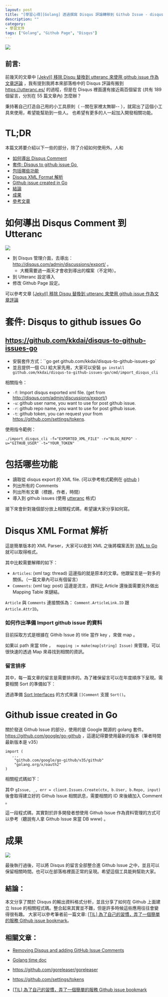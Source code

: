 ```yaml
---
layout: post
title: "[學習心得][Golang] 透過撰寫 Disqus 評論轉移到 Github Issue - disqus-importor-go"
description: ""
category: 
- 學習文件
tags: ["Golang", "Github Page", "Disqus"]
---
```


<img src="https://github.com/kkdai/disqus-importor-go/raw/master/img/imported.jpg">

## 前言:

前幾天的文章中 [[Jekyll] 移除 Disqu 替換到 utteranc 來使用 github issue 作為文章評論](https://www.evanlin.com/jekyll-remove-disqus/) ，我有提到我將本來部落格中的 Disqus 評論有搬到 <https://utteranc.es/> 的過程，但是在 Disqus 裡面還有接近兩百個留言 (共有 189 個留言，分別在 55 篇文章內) 怎麼辦？

秉持著自己打造自己用的小工具原則（ --關在家裡太無聊-- ），就寫出了這個小工具來使用，希望能幫助到一些人。 也希望有更多的人一起加入開發相關功能。



# TL;DR 

本篇文將要介紹以下一些的部分，除了介紹如何使用外。人和

- <a href="#export">如何導出 Disqus Comment</a>
- <a href="#package">套件: Disqus to github issue Go </a>
- <a href="#features">包括哪些功能</a>
- <a href="#disqus-xml">Disqus XML Format 解析</a>
- <a href="#github-issue-go">Github issue created in Go</a> 
- <a href="#summary">結論</a>
- <a href="#result">成果</a>
- <a href="#refer">參考文章</a>



# 如何導出 Disqus Comment 到 Utteranc

<a id="export"></a>

![](https://avatars3.githubusercontent.com/u/27908738?v=3&s=88)

- 到 Disqus 管理介面，去導出： <http://disqus.com/admin/discussions/export/> 。
  - 大概需要過一兩天才會收到導出的檔案（不定時）。 
- 到 Utteranc 設定導入
- 修改 Github Page 設定。

可以參考文章  [[Jekyll] 移除 Disqu 替換到 utteranc 來使用 github issue 作為文章評論](https://www.evanlin.com/jekyll-remove-disqus/) 



# 套件: Disqus to github issues Go

<a id="package"></a>

## <https://github.com/kkdai/disqus-to-github-issues-go>

- 安裝套件方式：``go get github.com/kkdai/disqus-to-github-issues-go`
- 並且提供一個 CLI 給大家先用，大家可以安裝 `go install github.com/kkdai/disqus-to-github-issues-go/cmd/import_disqus_cli`

相關指令：

- `-f`: Import disqus exported xml file. (get from http://disqus.com/admin/discussions/export/)
- `-u`: github user name, you want to use for post github issue.
- `-r`: github repo name, you want to use for post github issue.
- `-t`: github token, you can request your from https://github.com/settings/tokens.

使用指令範例：

`./import_disqus_cli -f="EXPORTED_XML_FILE" -r="BLOG_REPO" -u="GITHUB_USER" -t="YOUR_TOKEN"`

# 包括哪些功能

<a id="features"></a>

- 讀取從 disqus export 的 XML file. (可以參考格式範例在 [github](https://github.com/kkdai/disqus-to-github-issues-go/blob/master/example/evanlin_20210517.xml) )
- 列出所有的 Comments
- 列出所有文章（標題，作者，時間）
- 導入到 github issues (使用 [utteranc](https://utteranc.es/) 格式)

接下來會針對幾個部分放上相關程式碼，希望讓大家分享如何寫。 



# Disqus XML Format 解析

<a id="disqus-xml"></a>

<script src="https://gist.github.com/kkdai/29bb2fe4805bba524763cb58c4d4ce22.js"></script>

這是簡單版本的 XML Parser，大家可以收到 XML 之後將檔案丟到 [XML to Go](https://www.onlinetool.io/xmltogo/) 就可以取得格式。

其中比較需要解釋的如下：

- `Articles`: (xml tag: thread) 這邊指的就是原本的文章。他跟留言是一對多的關係。（一篇文章內可以有個留言）
- `Comments`: (xml tag: post) 這邊是流言，資料比 Article 還後面需要另外做出 Mapping Table 來鏈結。

<script src="https://gist.github.com/kkdai/71aabad734a0ba96b027a93b7296bd3a.js"></script>

`Article` 與 `Comments` 連接關係為： `Comment.ArticleLink.ID` 跟 `Article.AttrID`。

### 如何作出準備 Import github issue 的資料

目前採取方式是根據在 Githib Issue 的 title 當作 key ，來做 map 。

如果以 path 來當 title ， ` mapping := make(map[string] Issue)` 來管理，可以很快速的透過 Map 來尋找到相關的資訊。

<script src="https://gist.github.com/kkdai/34e778f60b40e83a080ded84aedddfdb.js"></script>



### 留言排序

其中，每一篇文章的留言是需要排序的。為了確保留言可以在年度順序下呈現。需要相關 Sort 的準備如下：

<script src="https://gist.github.com/kkdai/4f08d942bf776035131c4f30e40ca2b8.js"></script>

透過準備 [Sort Interfaces](https://golang.org/pkg/sort/#Interface) 的方式來讓 `[]Comment` 支援 `Sort()`。



# Github issue created in Go

<a id="github-issue-go"></a>

關於發送 Github Issue 的部分，使用的是 Google 開源的 golang 套件。 <https://github.com/google/go-github> ，這邊記得要使用最新的版本（筆者時間最新版本是 v35）

```
import (
   ...
	"github.com/google/go-github/v35/github"
	"golang.org/x/oauth2"
)
```



相關程式碼如下： 



<script src="https://gist.github.com/kkdai/1c628d5e08f540e57cfa6b24cb35f44d.js"></script>

其中 `gIssue, _, err = client.Issues.Create(ctx, b.User, b.Repo, input)` 後會取得建立好的 Github Issue 相關訊息，需要相關的 ID 來後續加入 Comment 。

這一段程式碼，其實對於許多開發者想使用 Github Issue 作為資料管理的方式可以參考（聽說有人拿 Github Issue 來當 DB www) 。



# 成果 

<a id="result"></a>

![](https://github.com/kkdai/disqus-importor-go/raw/master/img/blog_result.jpg)

最後執行過後，可以將 Disqus 的留言全部整合進 Github Issue 之中，並且可以保留相關時間。也可以在部落格裡面正常的呈現。希望這個工具能夠幫助大家。



## 結論：

<a id="summary"></a>

本文分享了關於 Disqus 的輸出資料格式分析，並且分享了如何在 Github 上面建立 Issue 的相關程式碼。整合起來其實並不難，但是許多時候這些應用往往會變得很有趣。 大家可以參考筆者前一篇文章: [[TIL] 為了自己的習慣，弄了一個簡單的服務 Github issue bookmark](http://www.evanlin.com/til-2017-05-23/)。




## 相關文章：
<a id="refer"></a>

- [Removing Disqus and adding GitHub Issue Comments](https://asp.net-hacker.rocks/2018/11/19/github-comments.html)

- [Golang time doc](https://golang.org/pkg/time/)

- <https://github.com/goreleaser/goreleaser>

- <https://github.com/settings/tokens>

-  [[TIL] 為了自己的習慣，弄了一個簡單的服務 Github issue bookmark](http://www.evanlin.com/til-2017-05-23/)

  